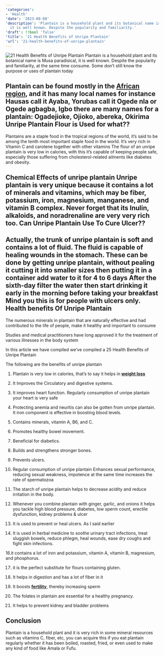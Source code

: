 ```yaml
---
'categories':
- 'Health'
'date': '2023-08-08'
'description': 'Plantain is a household plant and its botanical name is Musa paradisical,
  it is well known. Despite the popularity and familiarity.'
'draft': !!bool 'false'
'title': '21 Health Benefits of Unripe Plantain'
'url': '21-health-benefits-of-unripe-plantain'
---
```

 

![21 Health Benefits of Unripe Plantain](https://i0.wp.com/vitalmayfair.com/wp-content/uploads/2022/06/Untitled-design-2.jpg?resize=668%2C334&ssl=1)
Plantain is a household plant and its botanical name is Musa paradisical, it is well known. Despite the popularity and familiarity, at the same time consume. Some don’t still know the purpose or uses of plantain today

Plantain can be found mostly in the **[African region](https://vitalmayfair.com/what-is-turmeric-tea-good-for/)**, and it has many local names for instance Hausas call it Ayaba, Yorubas call it Ogede nla or Ogede agbagba, Igbo there are many names for a plantain: Ogadejioke, Ojioko, abereka, Okirima
**Unripe Plantain Flour is Used for what??**
--------------------------------------------


Plantains are a staple food in the tropical regions of the world, it’s said to be among the tenth most important staple food in the world. It’s very rich in Vitamin C and carotene together with other vitamins
The flour of an unripe plantain is very low in calories, with this it’s capable of keeping people safe, especially those suffering from cholesterol-related ailments like diabetes and obesity.

Chemical Effects of unripe plantain
Unripe plantain is very unique because it contains a lot of minerals and vitamins, which may be fiber, potassium, iron, magnesium, manganese, and vitamin B complex. Never forget that its Inulin, alkaloids, and noradrenaline are very very rich too.
**Can Unripe Plantain Use To Cure Ulcer??**
-------------------------------------------


Actually, the trunk of unripe plantain is soft and contains a lot of fluid. The fluid is capable of healing wounds in the stomach. These can be done by getting unripe plantain, without pealing it cutting it into smaller sizes then putting it in a container add water to it for 4 to 6 days After the sixth-day filter the water then start drinking it early in the morning before taking your breakfast
Mind you this is for people with ulcers only.
**Health benefits Of Unripe Plantain**
--------------------------------------


The numerous minerals in plantain that are naturally effective and had contributed to the life of people, make it healthy and important to consume

Studies and medical practitioners have long approved it for the treatment of various illnesses in the body system




In this article we have compiled we’ve compiled a 25 Health Benefits of Unripe Plantain




The following are the benefits of unripe plantain




1. Plantain is very low in calories, that’s to say it helps in **[weight loss](https://vitalmayfair.com/tips-to-lose-weight-fast-in-2022/)**




2. It Improves the Circulatory and digestive systems.




3. It improves heart function. Regularly consumption of unripe plantain your heart is very safe




4. Protecting anemia and neuritis can also be gotten from unripe plantain. It iron component is effective in boosting blood levels.




6. Contains minerals, vitamin A, B6, and C.




7. Promotes healthy bowel movement.




8. Beneficial for diabetics.




9. Builds and strengthens stronger bones.




10. Prevents ulcers.




11. Regular consumption of unripe plantain Enhances sexual performance, reducing sexual weakness, impotence at the same time increases the rate of spermatozoa




12. The starch of unripe plantain helps to decrease acidity and reduce irritation in the body.




13. Whenever you combine plantain with ginger, garlic, and onions it helps you tackle high blood pressure, diabetes, low sperm count, erectile dysfunction, kidney problems & ulcer




14. It is used to prevent or heal ulcers. As I said earlier




15. It is used in herbal medicine to soothe urinary tract infections, treat sluggish bowels, reduce phlegm, heal wounds, ease dry coughs and fight skin infections.




16.it contains a lot of iron and potassium, vitamin A, vitamin B, magnesium, and phosphorus.




17. it is the perfect substitute for flours containing gluten.




18. It helps in digestion and has a lot of fiber in it




19. It boosts [**fertility**](https://vitalmayfair.com/what-is-jamaica-black-stone/), thereby increasing sperm




20. The folates in plantain are essential for a healthy pregnancy.





21. It helps to prevent kidney and bladder problems




**Conclusion**
--------------


Plantain is a household plant and it is very rich in some mineral resources such as vitamins C, fiber, etc, you can acquire this if you eat plantain regularly whether it has been boiled, roasted, fried, or even used to make any kind of food like Amala or Fufu.




